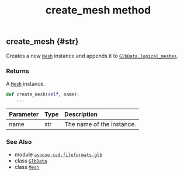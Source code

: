 ﻿---
title: create_mesh method
second_title: Aspose.CAD for Python via .NET API References
description: 
type: docs
weight: 100
url: /python-net/aspose.cad.fileformats.glb/glbdata/create_mesh/
is_root: false
---

## create_mesh {#str}

Creates a new [`Mesh`](/cad/python-net/aspose.cad.fileformats.glb/mesh) instance
and appends it to [`GlbData.logical_meshes`](/cad/python-net/aspose.cad.fileformats.glb/glbdata#logical_meshes).


### Returns 


A [`Mesh`](/cad/python-net/aspose.cad.fileformats.glb/mesh) instance.


```python
def create_mesh(self, name):
    ...
```


| Parameter | Type | Description |
| :- | :- | :- |
| name | str | The name of the instance. |



### See Also
* module [`aspose.cad.fileformats.glb`](../../)
* class [`GlbData`](/cad/python-net/aspose.cad.fileformats.glb/glbdata)
* class [`Mesh`](/cad/python-net/aspose.cad.fileformats.glb/mesh)
